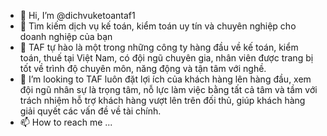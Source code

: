 - 👋 Hi, I’m @dichvuketoantaf1
- 👀 Tìm kiếm dịch vụ kế toán, kiểm toán uy tín và chuyên nghiệp cho doanh nghiệp của bạn
- 🌱 TAF tự hào là một trong những công ty hàng đầu về kế toán, kiểm toán, thuế tại Việt Nam, có đội ngũ chuyên gia, nhân viên được trang bị tốt về trình độ chuyên môn, năng động và tận tâm với nghề.
- 💞️ I’m looking to TAF luôn đặt lợi ích của khách hàng lên hàng đầu, xem đội ngũ nhân sự là trọng tâm, nỗ lực làm việc bằng tất cả tâm và tầm với trách nhiệm hỗ trợ khách hàng vượt lên trên đối thủ, giúp khách hàng giải quyết các vấn đề về tài chính.
- 📫 How to reach me ...

<!---
dichvuketoantaf1/dichvuketoantaf1 is a ✨ special ✨ repository because its `README.md` (this file) appears on your GitHub profile.
You can click the Preview link to take a look at your changes.
--->
